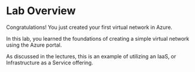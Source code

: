 # Lab Overview

Congratulations!  You just created your first virtual network in Azure.

In this lab, you learned the foundations of creating a simple virtual network using the Azure portal.

As discussed in the lectures, this is an example of utilizing an IaaS, or Infrastructure as a Service offering.
